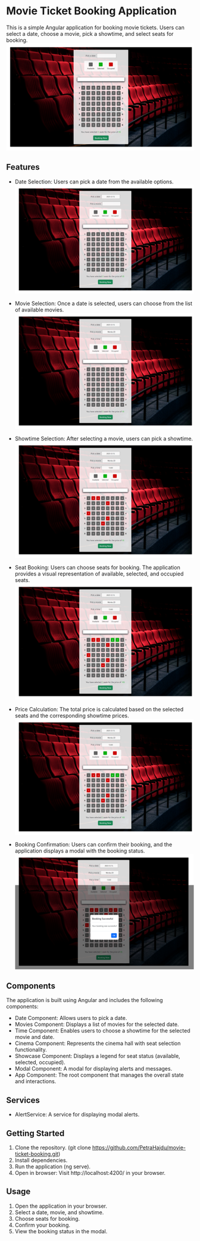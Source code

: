 # Movie Ticket Booking Application

This is a simple Angular application for booking movie tickets. Users can select a date, choose a movie, pick a showtime, and select seats for booking.
 ![](src/assets/images/1.png)

## Features

- Date Selection: Users can pick a date from the available options.
 ![](src/assets/images/2.png)

- Movie Selection: Once a date is selected, users can choose from the list of available movies.
 ![](src/assets/images/3.png)
 
- Showtime Selection: After selecting a movie, users can pick a showtime.
 ![](src/assets/images/4.png)

- Seat Booking: Users can choose seats for booking. The application provides a visual representation of available, selected, and occupied seats.
 ![](src/assets/images/5.png)
 
- Price Calculation: The total price is calculated based on the selected seats and the corresponding showtime prices.
 ![](src/assets/images/5.png)
 
- Booking Confirmation: Users can confirm their booking, and the application displays a modal with the booking status.
 ![](src/assets/images/6.png)

## Components

The application is built using Angular and includes the following components:

- Date Component: Allows users to pick a date.
- Movies Component: Displays a list of movies for the selected date.
- Time Component: Enables users to choose a showtime for the selected movie and date.
- Cinema Component: Represents the cinema hall with seat selection functionality.
- Showcase Component: Displays a legend for seat status (available, selected, occupied).
- Modal Component: A modal for displaying alerts and messages.
- App Component: The root component that manages the overall state and interactions.

## Services

- AlertService: A service for displaying modal alerts.

## Getting Started

1. Clone the repository. (git clone https://github.com/PetraHajdu/movie-ticket-booking.git)
2. Install dependencies.
3. Run the application (ng serve).
4. Open in browser: Visit http://localhost:4200/ in your browser.


## Usage

1. Open the application in your browser.
2. Select a date, movie, and showtime.
3. Choose seats for booking.
4. Confirm your booking.
5. View the booking status in the modal.

